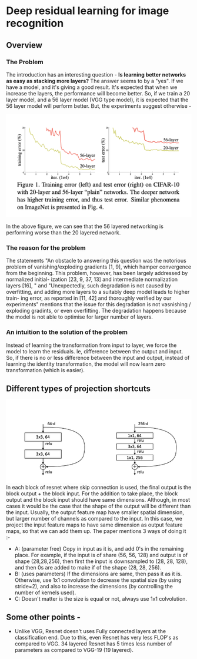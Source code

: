 # Deep residual learning for image recognition

## Overview 

### The Problem
The introduction has an interesting question - **Is learning better networks as easy as stacking more layers?** The answer seems to by a "yes". If we have a model, and it's giving a good result. It's expected that when we increase the layers, the performance will become better. So, if we train a 20 layer model, and a 56 layer model (VGG type model), it is expected that the 56 layer model will perform better. But, the experiments suggest otherwise - 

![image](images/resnet_1.png)

In the above figure, we can see that the 56 layered networking is performing worse than the 20 layered network. 

### The reason for the problem 
The statements "An obstacle to answering this question was the notorious problem of vanishing/exploding gradients [1, 9], which hamper convergence from the beginning. This problem, however, has been largely addressed by normalized initial- ization [23, 9, 37, 13] and intermediate normalization layers [16], " and "Unexpectedly, such degradation is not caused by overfitting, and adding more layers to a suitably deep model leads to higher train- ing error, as reported in [11, 42] and thoroughly verified by our experiments" mentions that the issue for this degradation is not vasnishing / exploding gradints, or even overfitting. The degradation happens because the model is not able to optimise for larger number of layers. 

### An intuition to the solution of the problem 
Instead of learning the transformation from input to layer, we force the model to learn the residuals. Ie, difference between the output and input. So, if there is no or less difference between the input and output, instead of learning the identity transformation, the model will now learn zero transformation (which is easier). 

## Different types of projection shortcuts 
![image2](images/resnet_2.png)
In each block of resnet where skip connection is used, the final output is the block output + the block input. For the addition to take place, the block output and the block input should have same dimensions. Although, in most cases it would be the case that the shape of the output will be different than the input. Usually, the output feature map have smaller spatial dimension, but larger number of channels as compared to the input. In this case, we project the input feature maps to have same dimension as output feature maps, so that we can add them up. The paper mentions 3 ways of doing it :- 

- A: (parameter free) Copy in input as it is, and add 0's in the remaining place. For example, if the input is of share (56, 56, 128) and output is of shape (28,28,256), then first the input is downsampled to (28, 28, 128), and then 0s are added to make if of the shape (28, 28, 256).
- B: (uses parameters) If the dimensions are same, then pass it as it is. Otherwise, use 1x1 convolution to decrease the spatial size (by using stride=2), and also to increase the dimensions (by controlling the number of kernels used).
- C: Doesn't matter is the size is equal or not, always use 1x1 colvolution.
  
## Some other points - 

- Unlike VGG, Resnet doesn't uses Fully connected layers at the classification end. Due to this, even Resnet has very less FLOP's as compared to VGG. 34 layered Resnet has 5 times less number of parameters as compared to VGG-19 (19 layered).

  
